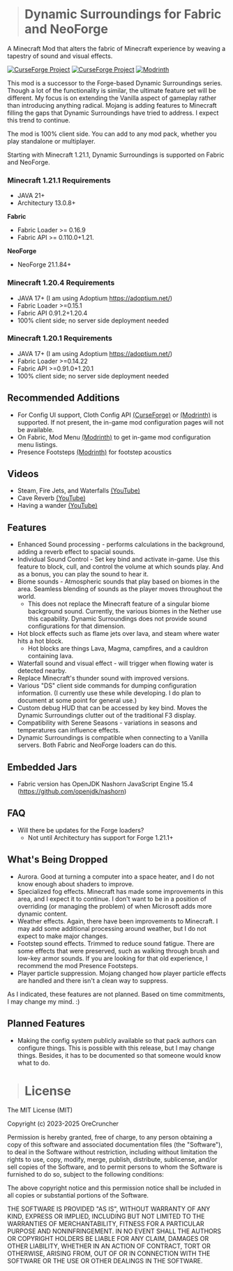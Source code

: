 > # Dynamic Surroundings for Fabric and NeoForge
A Minecraft Mod that alters the fabric of Minecraft experience by weaving a tapestry of sound and visual effects.

<a href="https://www.curseforge.com/minecraft/mc-mods/dynamic-surroundings"><img src="http://cf.way2muchnoise.eu/versions/238891.svg" alt="CurseForge Project"/></a>
<a href="https://www.curseforge.com/minecraft/mc-mods/dynamic-surroundings"><img src="http://cf.way2muchnoise.eu/full_238891_downloads.svg" alt="CurseForge Project"/></a>
<a href="https://modrinth.com/mod/dynamicsurroundingsfabric"><img src="https://img.shields.io/badge/Mod-rinth-brightgreen" alt="Modrinth"></a>

This mod is a successor to the Forge-based Dynamic Surroundings series.
Though a lot of the functionality is similar, the ultimate feature set will be different.
My focus is on extending the Vanilla aspect of gameplay rather than introducing anything radical.
Mojang is adding features to Minecraft filling the gaps that Dynamic Surroundings have tried to address.
I expect this trend to continue.

The mod is 100% client side. You can add to any mod pack, whether you play standalone or multiplayer.

Starting with Minecraft 1.21.1, Dynamic Surroundings is supported on Fabric and NeoForge.

### Minecraft 1.21.1 Requirements
* JAVA 21+
* Architectury 13.0.8+

**Fabric**
* Fabric Loader >= 0.16.9
* Fabric API >= 0.110.0+1.21.

**NeoForge**
* NeoForge 21.1.84+

### Minecraft 1.20.4 Requirements
* JAVA 17+ (I am using Adoptium https://adoptium.net/)
* Fabric Loader >=0.15.1
* Fabric API 0.91.2+1.20.4
* 100% client side; no server side deployment needed

### Minecraft 1.20.1 Requirements
* JAVA 17+ (I am using Adoptium https://adoptium.net/)
* Fabric Loader >=0.14.22
* Fabric API >=0.91.0+1.20.1
* 100% client side; no server side deployment needed

## Recommended Additions
* For Config UI support, Cloth Config API [(CurseForge)](https://www.curseforge.com/minecraft/mc-mods/cloth-config) or [(Modrinth)](https://modrinth.com/mod/cloth-config) is supported. If not present, the in-game mod configuration pages will not be available.
* On Fabric, Mod Menu [(Modrinth)](https://modrinth.com/mod/modmenu) to get in-game mod configuration menu listings.
* Presence Footsteps [(Modrinth)](https://modrinth.com/mod/presence-footsteps) for footstep acoustics

## Videos
* Steam, Fire Jets, and Waterfalls [(YouTube)](https://youtu.be/guMuLeG3lck)
* Cave Reverb [(YouTube)](https://youtu.be/KGFZ1zf9R2s)
* Having a wander [(YouTube)](https://youtu.be/GbwaGX3JWeM)

## Features
* Enhanced Sound processing - performs calculations in the background, adding a reverb effect to spacial sounds.
* Individual Sound Control - Set key bind and activate in-game.  Use this feature to block, cull, and control the volume at which sounds play.  And as a bonus, you can play the sound to hear it.
* Biome sounds - Atmospheric sounds that play based on biomes in the area.  Seamless blending of sounds as the player moves throughout the world.
    * This does not replace the Minecraft feature of a singular biome background sound.  Currently, the various biomes in the Nether use this capability. Dynamic Surroundings does not provide sound configurations for that dimension.
* Hot block effects such as flame jets over lava, and steam where water hits a hot block.
    * Hot blocks are things Lava, Magma, campfires, and a cauldron containing lava.
* Waterfall sound and visual effect - will trigger when flowing water is detected nearby.
* Replace Minecraft's thunder sound with improved versions.
* Various "DS" client side commands for dumping configuration information.  (I currently use these while developing. I do plan to document at some point for general use.)
* Custom debug HUD that can be accessed by key bind.  Moves the Dynamic Surroundings clutter out of the traditional F3 display.
* Compatibility with Serene Seasons - variations in seasons and temperatures can influence effects.
* Dynamic Surroundings is compatible when connecting to a Vanilla servers. Both Fabric and NeoForge loaders can do this.

## Embedded Jars
* Fabric version has OpenJDK Nashorn JavaScript Engine 15.4 (https://github.com/openjdk/nashorn)

## FAQ 
* Will there be updates for the Forge loaders?
  * Not until Architectury has support for Forge 1.21.1+

## What's Being Dropped
* Aurora.  Good at turning a computer into a space heater, and I do not know enough about shaders to improve.
* Specialized fog effects.  Minecraft has made some improvements in this area, and I expect it to continue.  I don't want to be in a position of overriding (or managing the problem) of when Microsoft adds more dynamic content.
* Weather effects.  Again, there have been improvements to Minecraft.  I may add some additional processing around weather, but I do not expect to make major changes.
* Footstep sound effects. Trimmed to reduce sound fatigue. There are some effects that were preserved, such as walking through brush and low-key armor sounds. If you are looking for that old experience, I recommend the mod Presence Footsteps.
* Player particle suppression. Mojang changed how player particle effects are handled and there isn't a clean way to suppress.

As I indicated, these features are not planned.  Based on time commitments, I may change my mind. :) 

## Planned Features
* Making the config system publicly available so that pack authors can configure things.  This is possible with this release, but I may change things.  Besides, it has to be documented so that someone would know what to do.

> # License
The MIT License (MIT)

Copyright (c) 2023-2025 OreCruncher

Permission is hereby granted, free of charge, to any person obtaining a copy
of this software and associated documentation files (the "Software"), to deal
in the Software without restriction, including without limitation the rights
to use, copy, modify, merge, publish, distribute, sublicense, and/or sell
copies of the Software, and to permit persons to whom the Software is
furnished to do so, subject to the following conditions:

The above copyright notice and this permission notice shall be included in
all copies or substantial portions of the Software.

THE SOFTWARE IS PROVIDED "AS IS", WITHOUT WARRANTY OF ANY KIND, EXPRESS OR
IMPLIED, INCLUDING BUT NOT LIMITED TO THE WARRANTIES OF MERCHANTABILITY,
FITNESS FOR A PARTICULAR PURPOSE AND NONINFRINGEMENT. IN NO EVENT SHALL THE
AUTHORS OR COPYRIGHT HOLDERS BE LIABLE FOR ANY CLAIM, DAMAGES OR OTHER
LIABILITY, WHETHER IN AN ACTION OF CONTRACT, TORT OR OTHERWISE, ARISING FROM,
OUT OF OR IN CONNECTION WITH THE SOFTWARE OR THE USE OR OTHER DEALINGS IN
THE SOFTWARE.